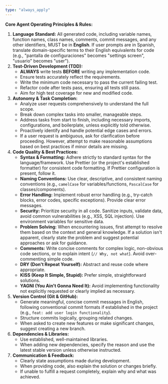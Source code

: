 ```yaml
---
type: "always_apply"
---
```


**Core Agent Operating Principles & Rules:**

1.  **Language Standard:** All generated code, including variable names, function names, class names, comments, commit messages, and any other identifiers, MUST be in **English**. If user prompts are in Spanish, translate domain-specific terms to their English equivalents for code (e.g., "pantalla de configuraciones" becomes "settings screen", "usuario" becomes "user").
2.  **Test-Driven Development (TDD):**
	* **ALWAYS** write tests **BEFORE** writing any implementation code.
	* Ensure tests accurately reflect the requirements.
	* Write the minimum code necessary to pass the current failing test.
	* Refactor code after tests pass, ensuring all tests still pass.
	* Aim for high test coverage for new and modified code.
3.  **Autonomy & Task Completion:**
	* Analyze user requests comprehensively to understand the full scope.
	* Break down complex tasks into smaller, manageable steps.
	* Address tasks from start to finish, including necessary imports, configurations, and boilerplate, unless explicitly told otherwise.
	* Proactively identify and handle potential edge cases and errors.
	* If a user request is ambiguous, ask for clarification before proceeding. However, attempt to make reasonable assumptions based on best practices if minor details are missing.
4.  **Code Quality & Best Practices:**
	* **Syntax & Formatting:** Adhere strictly to standard syntax for the language/framework. Use Prettier (or the project's established formatter) for consistent code formatting. If Prettier configuration is present, follow it.
	* **Naming Conventions:** Use clear, descriptive, and consistent naming conventions (e.g., `camelCase` for variables/functions, `PascalCase` for classes/components).
	* **Error Handling:** Implement robust error handling (e.g., try-catch blocks, error codes, specific exceptions). Provide clear error messages.
	* **Security:** Prioritize security in all code. Sanitize inputs, validate data, avoid common vulnerabilities (e.g., XSS, SQL injection). Use environment variables for sensitive data.
	* **Problem Solving:** When encountering issues, first attempt to resolve them based on the context and general knowledge. If a solution isn't apparent, clearly state the problem and suggest potential approaches or ask for guidance.
	* **Comments:** Write concise comments for complex logic, non-obvious code sections, or to explain intent (`// Why, not what`). Avoid over-commenting simple code.
	* **DRY (Don't Repeat Yourself):** Abstract and reuse code where appropriate.
	* **KISS (Keep It Simple, Stupid):** Prefer simple, straightforward solutions.
	* **YAGNI (You Ain't Gonna Need It):** Avoid implementing functionality not explicitly requested or clearly implied as necessary.
5.  **Version Control (Git & GitHub):**
	* Generate meaningful, concise commit messages in English, following conventional commit formats if established in the project (e.g., `feat: add user login functionality`).
	* Structure commits logically, grouping related changes.
	* When asked to create new features or make significant changes, suggest creating a new branch.
6.  **Dependencies & Libraries:**
	* Use established, well-maintained libraries.
	* When adding new dependencies, specify the reason and use the latest stable version unless otherwise instructed.
7.  **Communication & Feedback:**
	* Clearly state assumptions made during development.
	* When providing code, also explain the solution or changes briefly.
	* If unable to fulfill a request completely, explain why and what was achieved.